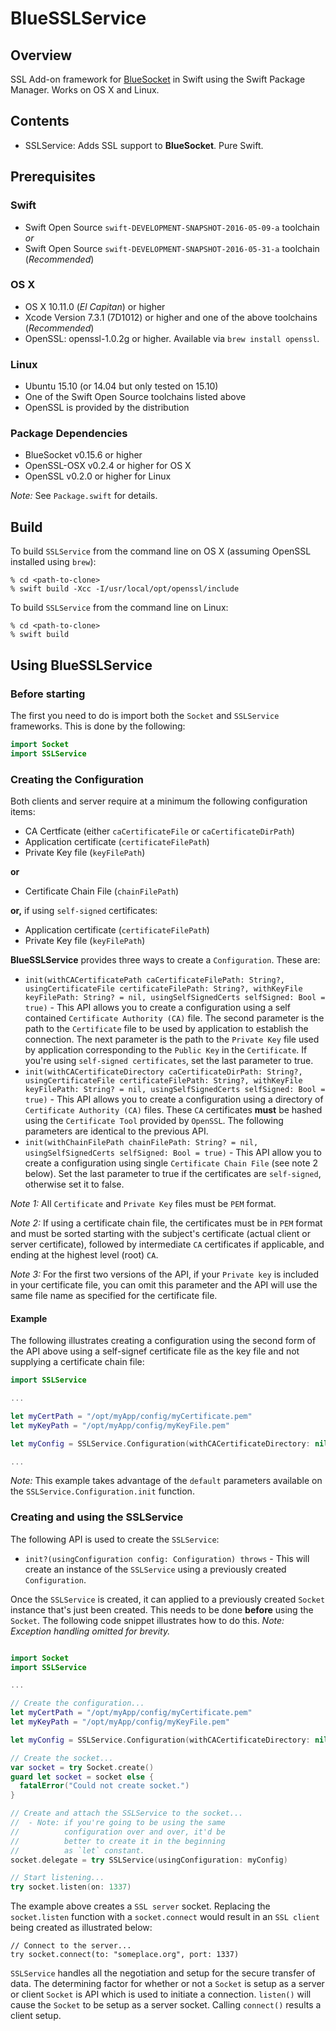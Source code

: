 # BlueSSLService

## Overview
SSL Add-on framework for [BlueSocket](https://github.com/IBM-Swift/BlueSocket.git) in Swift using the Swift Package Manager. Works on OS X and Linux.

## Contents

* SSLService: Adds SSL support to **BlueSocket**. Pure Swift. 

## Prerequisites

### Swift
* Swift Open Source `swift-DEVELOPMENT-SNAPSHOT-2016-05-09-a` toolchain *or*
* Swift Open Source `swift-DEVELOPMENT-SNAPSHOT-2016-05-31-a` toolchain (*Recommended*)

### OS X

* OS X 10.11.0 (*El Capitan*) or higher
* Xcode Version 7.3.1 (7D1012) or higher and one of the above toolchains (*Recommended*)
* OpenSSL: openssl-1.0.2g or higher.  Available via `brew install openssl`.

### Linux

* Ubuntu 15.10 (or 14.04 but only tested on 15.10)
* One of the Swift Open Source toolchains listed above
* OpenSSL is provided by the distribution

### Package Dependencies

* BlueSocket v0.15.6 or higher
* OpenSSL-OSX v0.2.4 or higher for OS X
* OpenSSL v0.2.0 or higher for Linux

*Note:* See `Package.swift` for details.

## Build

To build `SSLService` from the command line on OS X (assuming OpenSSL installed using `brew`):

```
% cd <path-to-clone>
% swift build -Xcc -I/usr/local/opt/openssl/include
```
To build `SSLService` from the command line on Linux:

```
% cd <path-to-clone>
% swift build
```

## Using BlueSSLService

### Before starting

The first you need to do is import both the `Socket` and `SSLService` frameworks.  This is done by the following:
```swift
import Socket
import SSLService
```

### Creating the Configuration

Both clients and server require at a minimum the following configuration items:
* CA Certficate (either `caCertificateFile` or `caCertificateDirPath`)
* Application certificate (`certificateFilePath`)
* Private Key file (`keyFilePath`)

**or**

* Certificate Chain File (`chainFilePath`)

**or,** if using `self-signed` certificates:

* Application certificate (`certificateFilePath`)
* Private Key file (`keyFilePath`)

**BlueSSLService** provides three ways to create a `Configuration`.  These are:
- `init(withCACertificatePath caCertificateFilePath: String?, usingCertificateFile certificateFilePath: String?, withKeyFile keyFilePath: String? = nil, usingSelfSignedCerts selfSigned: Bool = true)` - This API allows you to create a configuration using a self contained `Certificate Authority (CA)` file. The second parameter is the path to the `Certificate` file to be used by application to establish the connection.  The next parameter is the path to the `Private Key` file used by application corresponding to the `Public Key` in the `Certificate`. If you're using `self-signed certificates`, set the last parameter to true.
- `init(withCACertificateDirectory caCertificateDirPath: String?, usingCertificateFile certificateFilePath: String?, withKeyFile keyFilePath: String? = nil, usingSelfSignedCerts selfSigned: Bool = true)` - This API allows you to create a configuration using a directory of `Certificate Authority (CA)` files. These `CA` certificates **must** be hashed using the `Certificate Tool` provided by `OpenSSL`. The following parameters are identical to the previous API.
- `init(withChainFilePath chainFilePath: String? = nil, usingSelfSignedCerts selfSigned: Bool = true)` - This API allow you to create a configuration using single `Certificate Chain File` (see note 2 below). Set the last parameter to true if the certificates are `self-signed`, otherwise set it to false.

*Note 1:* All `Certificate` and `Private Key` files must be `PEM` format.

*Note 2:* If using a certificate chain file, the certificates must be in `PEM` format and must be sorted starting with the subject's certificate (actual client or server certificate), followed by intermediate `CA` certificates if applicable, and ending at the highest level (root) `CA`.

*Note 3:* For the first two versions of the API, if your `Private key` is included in your certificate file, you can omit this parameter and the API will use the same file name as specified for the certificate file.

#### Example

The following illustrates creating a configuration using the second form of the API above using a self-signef certificate file as the key file and not supplying a certificate chain file:
```swift
import SSLService

...

let myCertPath = "/opt/myApp/config/myCertificate.pem"
let myKeyPath = "/opt/myApp/config/myKeyFile.pem"

let myConfig = SSLService.Configuration(withCACertificateDirectory: nil, usingCertificateFile: myCertPath, withKeyFile: myKeyFile)

...

```
*Note:* This example takes advantage of the `default` parameters available on the `SSLService.Configuration.init` function.

### Creating and using the SSLService

The following API is used to create the `SSLService`:
- `init?(usingConfiguration config: Configuration) throws` - This will create an instance of the `SSLService` using a previously created `Configuration`.

Once the `SSLService` is created, it can applied to a previously created `Socket` instance that's just been created. This needs to be done **before** using the `Socket`. The following code snippet illustrates how to do this.  *Note: Exception handling omitted for brevity.*

```swift

import Socket
import SSLService

...

// Create the configuration...
let myCertPath = "/opt/myApp/config/myCertificate.pem"
let myKeyPath = "/opt/myApp/config/myKeyFile.pem"

let myConfig = SSLService.Configuration(withCACertificateDirectory: nil, usingCertificateFile: myCertPath, withKeyFile: myKeyFile)

// Create the socket...
var socket = try Socket.create()
guard let socket = socket else {
  fatalError("Could not create socket.")
}

// Create and attach the SSLService to the socket...
//  - Note: if you're going to be using the same 
//          configuration over and over, it'd be 
//          better to create it in the beginning 
//          as `let` constant.
socket.delegate = try SSLService(usingConfiguration: myConfig)

// Start listening...
try socket.listen(on: 1337)

```
The example above creates a `SSL server` socket. Replacing the `socket.listen` function with a `socket.connect` would result in an `SSL client` being created as illustrated below:
```
// Connect to the server...
try socket.connect(to: "someplace.org", port: 1337)
```
`SSLService` handles all the negotiation and setup for the secure transfer of data. The determining factor for whether or not a `Socket` is setup as a server or client `Socket` is API which is used to initiate a connection. `listen()` will cause the `Socket` to be setup as a server socket.  Calling `connect()` results a client setup.
